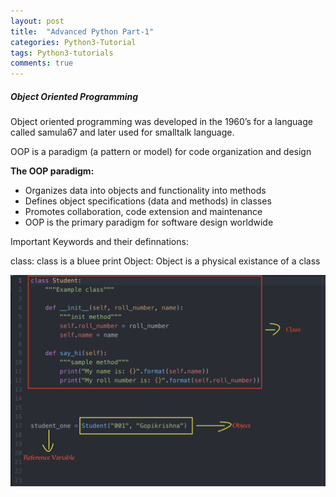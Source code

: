 ```yaml
---
layout: post
title:  "Advanced Python Part-1"
categories: Python3-Tutorial
tags: Python3-tutorials
comments: true
---
```


##### Object Oriented Programming

Object oriented programming was developed in the 1960’s for a language called samula67 and later used for smalltalk language.

OOP is a paradigm (a pattern or model) for code organization and design

**The OOP paradigm:**

+ Organizes data into objects and functionality into methods
+ Defines object specifications (data and methods) in classes
+ Promotes collaboration, code extension and maintenance
+ OOP is the primary paradigm for software design worldwide


Important Keywords and their definnations:

class: class is a bluee print
Object: Object is a physical existance of a class

![alt sample-class](https://github.com/gopikrishna-a/gopikrishna-a.github.io/blob/master/img/posts_images/sample_class.png?raw=true)